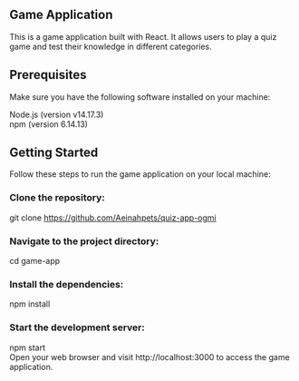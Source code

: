 ## Game Application
This is a game application built with React. It allows users to play a quiz game and test their knowledge in different categories.

## Prerequisites
Make sure you have the following software installed on your machine:

Node.js (version v14.17.3)\
npm (version 6.14.13)

## Getting Started
Follow these steps to run the game application on your local machine:

### Clone the repository:
git clone https://github.com/Aeinahpets/quiz-app-ogmi

### Navigate to the project directory:
cd game-app

### Install the dependencies:
npm install

### Start the development server:
npm start\
Open your web browser and visit http://localhost:3000 to access the game application.
